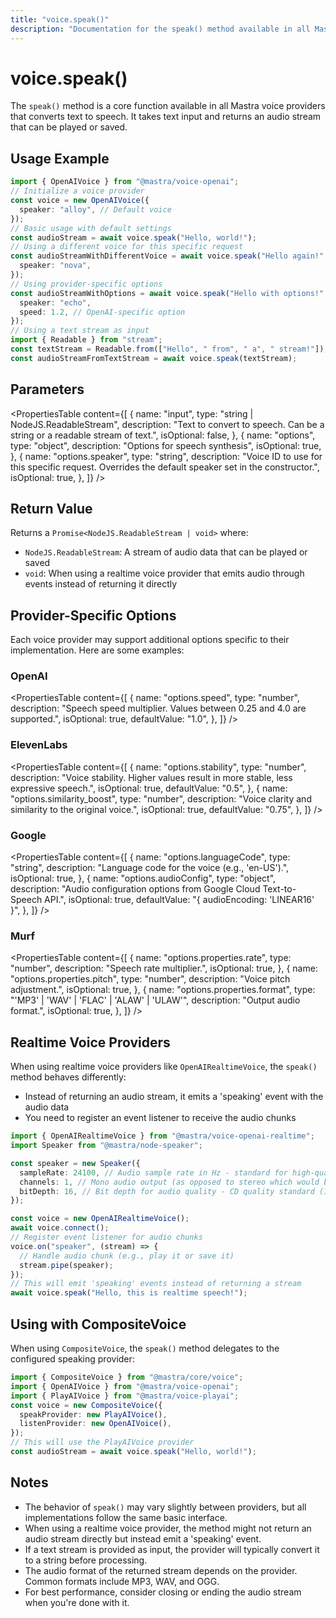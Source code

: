 ```yaml
---
title: "voice.speak()"
description: "Documentation for the speak() method available in all Mastra voice providers, which converts text to speech."
---
```


# voice.speak()

The `speak()` method is a core function available in all Mastra voice providers that converts text to speech. It takes text input and returns an audio stream that can be played or saved.

## Usage Example

```typescript
import { OpenAIVoice } from "@mastra/voice-openai";
// Initialize a voice provider
const voice = new OpenAIVoice({
  speaker: "alloy", // Default voice
});
// Basic usage with default settings
const audioStream = await voice.speak("Hello, world!");
// Using a different voice for this specific request
const audioStreamWithDifferentVoice = await voice.speak("Hello again!", {
  speaker: "nova",
});
// Using provider-specific options
const audioStreamWithOptions = await voice.speak("Hello with options!", {
  speaker: "echo",
  speed: 1.2, // OpenAI-specific option
});
// Using a text stream as input
import { Readable } from "stream";
const textStream = Readable.from(["Hello", " from", " a", " stream!"]);
const audioStreamFromTextStream = await voice.speak(textStream);
```

## Parameters

<PropertiesTable
content={[
{
name: "input",
type: "string | NodeJS.ReadableStream",
description:
"Text to convert to speech. Can be a string or a readable stream of text.",
isOptional: false,
},
{
name: "options",
type: "object",
description: "Options for speech synthesis",
isOptional: true,
},
{
name: "options.speaker",
type: "string",
description:
"Voice ID to use for this specific request. Overrides the default speaker set in the constructor.",
isOptional: true,
},
]}
/>

## Return Value

Returns a `Promise<NodeJS.ReadableStream | void>` where:

- `NodeJS.ReadableStream`: A stream of audio data that can be played or saved
- `void`: When using a realtime voice provider that emits audio through events instead of returning it directly

## Provider-Specific Options

Each voice provider may support additional options specific to their implementation. Here are some examples:

### OpenAI

<PropertiesTable
content={[
{
name: "options.speed",
type: "number",
description:
"Speech speed multiplier. Values between 0.25 and 4.0 are supported.",
isOptional: true,
defaultValue: "1.0",
},
]}
/>

### ElevenLabs

<PropertiesTable
content={[
{
name: "options.stability",
type: "number",
description:
"Voice stability. Higher values result in more stable, less expressive speech.",
isOptional: true,
defaultValue: "0.5",
},
{
name: "options.similarity_boost",
type: "number",
description: "Voice clarity and similarity to the original voice.",
isOptional: true,
defaultValue: "0.75",
},
]}
/>

### Google

<PropertiesTable
content={[
{
name: "options.languageCode",
type: "string",
description: "Language code for the voice (e.g., 'en-US').",
isOptional: true,
},
{
name: "options.audioConfig",
type: "object",
description:
"Audio configuration options from Google Cloud Text-to-Speech API.",
isOptional: true,
defaultValue: "{ audioEncoding: 'LINEAR16' }",
},
]}
/>

### Murf

<PropertiesTable
content={[
{
name: "options.properties.rate",
type: "number",
description: "Speech rate multiplier.",
isOptional: true,
},
{
name: "options.properties.pitch",
type: "number",
description: "Voice pitch adjustment.",
isOptional: true,
},
{
name: "options.properties.format",
type: "'MP3' | 'WAV' | 'FLAC' | 'ALAW' | 'ULAW'",
description: "Output audio format.",
isOptional: true,
},
]}
/>

## Realtime Voice Providers

When using realtime voice providers like `OpenAIRealtimeVoice`, the `speak()` method behaves differently:

- Instead of returning an audio stream, it emits a 'speaking' event with the audio data
- You need to register an event listener to receive the audio chunks

```typescript
import { OpenAIRealtimeVoice } from "@mastra/voice-openai-realtime";
import Speaker from "@mastra/node-speaker";

const speaker = new Speaker({
  sampleRate: 24100, // Audio sample rate in Hz - standard for high-quality audio on MacBook Pro
  channels: 1, // Mono audio output (as opposed to stereo which would be 2)
  bitDepth: 16, // Bit depth for audio quality - CD quality standard (16-bit resolution)
});

const voice = new OpenAIRealtimeVoice();
await voice.connect();
// Register event listener for audio chunks
voice.on("speaker", (stream) => {
  // Handle audio chunk (e.g., play it or save it)
  stream.pipe(speaker);
});
// This will emit 'speaking' events instead of returning a stream
await voice.speak("Hello, this is realtime speech!");
```

## Using with CompositeVoice

When using `CompositeVoice`, the `speak()` method delegates to the configured speaking provider:

```typescript
import { CompositeVoice } from "@mastra/core/voice";
import { OpenAIVoice } from "@mastra/voice-openai";
import { PlayAIVoice } from "@mastra/voice-playai";
const voice = new CompositeVoice({
  speakProvider: new PlayAIVoice(),
  listenProvider: new OpenAIVoice(),
});
// This will use the PlayAIVoice provider
const audioStream = await voice.speak("Hello, world!");
```

## Notes

- The behavior of `speak()` may vary slightly between providers, but all implementations follow the same basic interface.
- When using a realtime voice provider, the method might not return an audio stream directly but instead emit a 'speaking' event.
- If a text stream is provided as input, the provider will typically convert it to a string before processing.
- The audio format of the returned stream depends on the provider. Common formats include MP3, WAV, and OGG.
- For best performance, consider closing or ending the audio stream when you're done with it.
